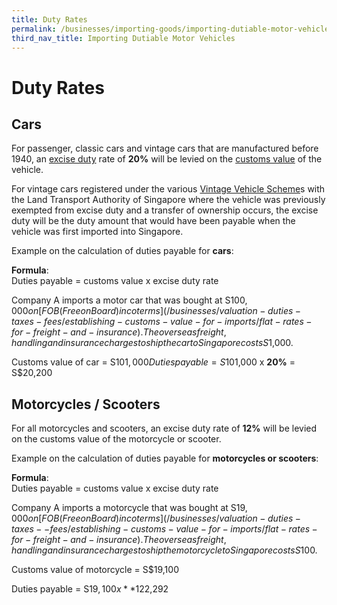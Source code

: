 ```yaml
---
title: Duty Rates
permalink: /businesses/importing-goods/importing-dutiable-motor-vehicles/duty-rates
third_nav_title: Importing Dutiable Motor Vehicles
---
```


# Duty Rates

## Cars

For passenger, classic cars and vintage cars that are manufactured before 1940, an [](/businesses/valuation-duties-taxes-and-fees/duties-and-dutiable-goods)[excise duty](/businesses/valuation-duties-taxes-and-fees/duties-and-dutiable-goods) rate of **20%** will be levied on the [](/businesses/valuation-duties-taxes--fees/establishing-customs-value-for-imports/establishing-the-customs-value)[customs value](/businesses/valuation-duties-taxes--fees/establishing-customs-value-for-imports/establishing-the-customs-value) of the vehicle.

For vintage cars registered under the various [Vintage Vehicle Scheme](http://www.lta.gov.sg/content/ltaweb/en/roads-and-motoring/owning-a-vehicle/registering-your-vehicle/registration-of-vintage-vehicles.html)s with the Land Transport Authority of Singapore where the vehicle was previously exempted from excise duty and a transfer of ownership occurs, the excise duty will be the duty amount that would have been payable when the vehicle was first imported into Singapore.

Example on the calculation of duties payable for **cars**:

**Formula**:
<br> Duties payable = customs value x excise duty rate

Company A imports a motor car that was bought at S$100,000 on  [FOB (Free on Board) incoterms](/businesses/valuation-duties-taxes-fees/establishing-customs-value-for-imports/flat-rates-for-freight-and-insurance). The overseas freight, handling and insurance charges to ship the car to Singapore costs S$1,000.

Customs value of car = S$101,000
Duties payable = S$101,000 x **20%** = S$20,200

## Motorcycles / Scooters

For all motorcycles and scooters, an excise duty rate of **12%** will be levied on the customs value of the motorcycle or scooter.

Example on the calculation of duties payable for **motorcycles or scooters**:

**Formula**:
<br> Duties payable = customs value x excise duty rate

Company A imports a motorcycle that was bought at S$19,000 on  [FOB (Free on Board) incoterms](/businesses/valuation-duties-taxes--fees/establishing-customs-value-for-imports/flat-rates-for-freight-and-insurance). The overseas freight, handling and insurance charges to ship the motorcycle to Singapore costs S$100.

Customs value of motorcycle = S$19,100

Duties payable = S$19,100 x **12%** = S$2,292
